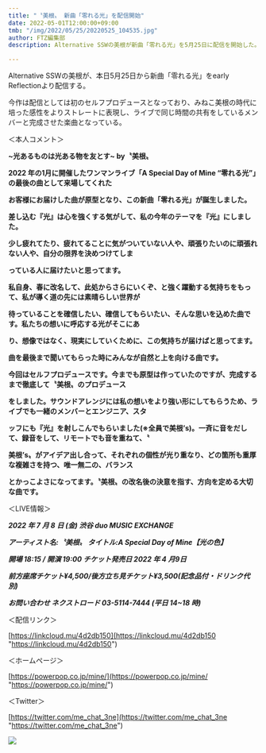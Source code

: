 ```yaml
---
title: "〝美根〟 新曲「零れる光」を配信開始"
date: 2022-05-01T12:00:00+09:00
tmb: "/img/2022/05/25/20220525_104535.jpg"
author: FTZ編集部
description: Alternative SSWの美根が新曲「零れる光」を5月25日に配信を開始した。

---
```

Alternative SSWの美根が、本日5月25日から新曲「零れる光」をearly Reflectionより配信する。

今作は配信としては初のセルフプロデュースとなっており、みねこ美根の時代に培った感性をよりストレートに表現し、ライブで同じ時間の共有をしているメンバーと完成させた楽曲となっている。

＜本人コメント＞

**\~光あるものは光ある物を友とす\~ by〝美根〟**

**2022 年の1月に開催したワンマンライブ「A Special Day of Mine “零れる光”」の最後の曲として来場してくれた**

**お客様にお届けした曲が原型となり、この新曲「零れる光」が誕生しました。**

**差し込む『光』は心を強くする気がして、私の今年のテーマを『光』にしました。**

**少し疲れてたり、疲れてることに気がついていない人や、頑張りたいのに頑張れない人や、自分の限界を決めつけてしま**

**っている人に届けたいと思ってます。**

**私自身、春に改名して、此処からさらにいくぞ、と強く躍動する気持ちをもって、私が導く道の先には素晴らしい世界が**

**待っていることを確信したい、確信してもらいたい、そんな思いを込めた曲です。私たちの想いに呼応する光がそこにあ**

**り、想像ではなく、現実にしていくために、この気持ちが届けばと思ってます。**

**曲を最後まで聞いてもらった時にみんなが自然と上を向ける曲です。**

**今回はセルフプロデュースです。今までも原型は作っていたのですが、完成するまで徹底して〝美根〟のプロデュース**

**をしました。サウンドアレンジには私の想いをより強い形にしてもらうため、ライブでも一緒のメンバーとエンジニア、スタ**

**ッフにも『光』を射しこんでもらいました(※全員で美根’s)。一斉に音をだして、録音をして、リモートでも音を重ねて、〝**

**美根’s〟がアイデア出し合って、それぞれの個性が光り重なり、どの箇所も重厚な複雑さを持つ、唯一無二の、バランス**

**とかっこよさになってます。〝美根〟の改名後の決意を指す、方向を定める大切な曲です。**

＜LIVE情報＞

**_2022 年 7 月 8 日 (金) 渋谷 duo MUSIC EXCHANGE_**

**_アーティスト名:〝美根〟 タイトル:A Special Day of Mine【光の色】_**

**_開場 18:15 / 開演 19:00 チケット発売日 2022 年 4 月9日_**

**_前方座席チケット¥4,500/後方立ち見チケット¥3,500(記念品付・ドリンク代別)_**

**_お問い合わせ ネクストロード 03-5114-7444 (平日 14\~18 時)_**

＜配信リンク＞

[https://linkcloud.mu/4d2db150](https://linkcloud.mu/4d2db150 "https://linkcloud.mu/4d2db150")

＜ホームページ＞

[https://powerpop.co.jp/mine/](https://powerpop.co.jp/mine/ "https://powerpop.co.jp/mine/")

＜Twitter＞

[https://twitter.com/me_chat_3ne](https://twitter.com/me_chat_3ne "https://twitter.com/me_chat_3ne")

![](/img/2022/05/25/20220525_104348.jpg)